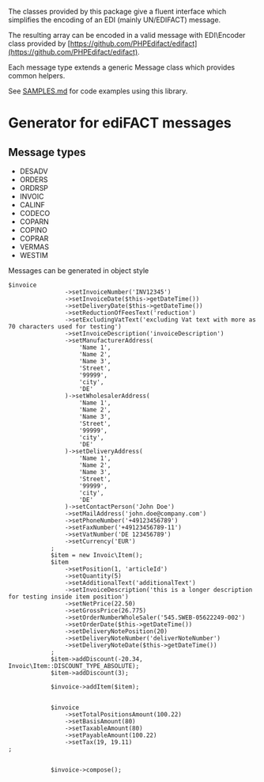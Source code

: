 The classes provided by this package give a fluent interface which simplifies the encoding of an EDI (mainly UN/EDIFACT) message.

The resulting array can be encoded in a valid message with EDI\Encoder class provided by [https://github.com/PHPEdifact/edifact](https://github.com/PHPEdifact/edifact).

Each message type extends a generic Message class which provides common helpers.

See [SAMPLES.md](SAMPLES.md) for code examples using this library.





Generator for ediFACT messages
=

Message types
-

- DESADV
- ORDERS
- ORDRSP
- INVOIC
- CALINF
- CODECO
- COPARN
- COPINO
- COPRAR
- VERMAS
- WESTIM


Messages can be generated in object style





```
$invoice
                ->setInvoiceNumber('INV12345')
                ->setInvoiceDate($this->getDateTime())
                ->setDeliveryDate($this->getDateTime())
                ->setReductionOfFeesText('reduction')
                ->setExcludingVatText('excluding Vat text with more as 70 characters used for testing')
                ->setInvoiceDescription('invoiceDescription')
                ->setManufacturerAddress(
                    'Name 1',
                    'Name 2',
                    'Name 3',
                    'Street',
                    '99999',
                    'city',
                    'DE'
                )->setWholesalerAddress(
                    'Name 1',
                    'Name 2',
                    'Name 3',
                    'Street',
                    '99999',
                    'city',
                    'DE'
                )->setDeliveryAddress(
                    'Name 1',
                    'Name 2',
                    'Name 3',
                    'Street',
                    '99999',
                    'city',
                    'DE'
                )->setContactPerson('John Doe')
                ->setMailAddress('john.doe@company.com')
                ->setPhoneNumber('+49123456789')
                ->setFaxNumber('+49123456789-11')
                ->setVatNumber('DE 123456789')
                ->setCurrency('EUR')
            ;
            $item = new Invoic\Item();
            $item
                ->setPosition(1, 'articleId')
                ->setQuantity(5)
                ->setAdditionalText('additionalText')
                ->setInvoiceDescription('this is a longer description for testing inside item position')
                ->setNetPrice(22.50)
                ->setGrossPrice(26.775)
                ->setOrderNumberWholeSaler('545.SWEB-05622249-002')
                ->setOrderDate($this->getDateTime())
                ->setDeliveryNotePosition(20)
                ->setDeliveryNoteNumber('deliverNoteNumber')
                ->setDeliveryNoteDate($this->getDateTime())
            ;
            $item->addDiscount(-20.34, Invoic\Item::DISCOUNT_TYPE_ABSOLUTE);
            $item->addDiscount(3);

            $invoice->addItem($item);


            $invoice
                ->setTotalPositionsAmount(100.22)
                ->setBasisAmount(80)
                ->setTaxableAmount(80)
                ->setPayableAmount(100.22)
                ->setTax(19, 19.11)
;


            $invoice->compose();
```